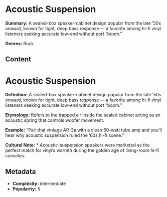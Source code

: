 # Acoustic Suspension

**Summary:** A sealed-box speaker-cabinet design popular from the late ’50s onward, known for tight, deep bass response — a favorite among hi-fi vinyl listeners seeking accurate low-end without port “boom.”

**Genres:** Rock

## Content

# Acoustic Suspension

**Definition:** A sealed-box speaker-cabinet design popular from the late ’50s onward, known for tight, deep bass response — a favorite among hi-fi vinyl listeners seeking accurate low-end without port “boom.”

**Etymology:** Refers to the trapped air inside the sealed cabinet acting as an acoustic spring that controls woofer movement.

**Example:** “Pair that vintage AR-3a with a clean 60-watt tube amp and you’ll hear why acoustic suspension ruled the ’60s hi-fi scene.”

**Cultural Note:** * Acoustic-suspension speakers were marketed as the perfect match for vinyl’s warmth during the golden age of living-room hi-fi consoles.

## Metadata

- **Complexity:** intermediate
- **Popularity:** 5
